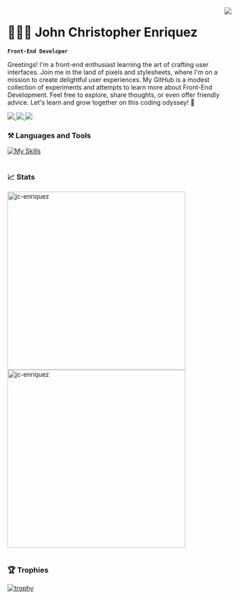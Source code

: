 <img align="right" src="https://visitor-badge.laobi.icu/badge?page_id=jc-enriquez.jc-enriquez" />

# 👨🏻‍💻 John Christopher Enriquez

**`Front-End Developer`**

 Greetings! I'm a front-end enthusiast learning the art of crafting user interfaces. Join me in the land of pixels and stylesheets, where I'm on a mission to create delightful user experiences. My GitHub is a modest collection of experiments and attempts to learn more about Front-End Development. Feel free to explore, share thoughts, or even offer friendly advice. Let's learn and grow together on this coding odyssey! 🌱

<p align="left"> 
  <a href="mailto:john.christopher.enriquez.2@gmail.com">
    <img src="https://img.shields.io/badge/Gmail-333333?style=for-the-badge&logo=gmail&logoColor=red" />
  </a>
  <a href="https://www.linkedin.com/in/jc-enriquez">
    <img src="https://img.shields.io/badge/LinkedIn-0077B5?style=for-the-badge&logo=linkedin&logoColor=white" />
  </a>
  <a href="https://jc-enriquez.github.io">
     <img src="https://img.shields.io/badge/Portfolio-FF5722?style=for-the-badge&logo=todoist&logoColor=white" />
  </a>
</p>

### ⚒️ Languages and Tools

[![My Skills](https://skillicons.dev/icons?i=html,css,js,sass,jquery,bootstrap,tailwind,react,vue,nodejs,mongodb,php,git,github,figma,ps&perline=8)](https://skillicons.dev)

#

### 📈 Stats
<img width="400px" src="https://github-readme-stats.vercel.app/api?username=jc-enriquez&show_icons=true&locale=en&theme=gruvbox" alt="jc-enriquez" />
<img width="400px" src="https://github-readme-streak-stats.herokuapp.com/?user=jc-enriquez&theme=gruvbox" alt="jc-enriquez" />

#

### 🏆 Trophies
[![trophy](https://github-profile-trophy.vercel.app/?username=jc-enriquez&theme=gruvbox&margin-w=10&rank=A,B,C)](https://github.com/ryo-ma/github-profile-trophy)

#




